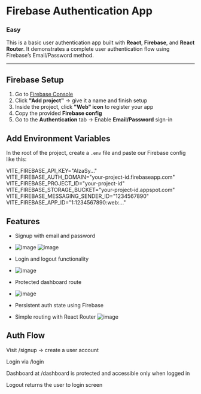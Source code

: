 #  Firebase Authentication App
### Easy
This is a basic user authentication app built with **React**, **Firebase**, and **React Router**. It demonstrates a complete user authentication flow using Firebase’s Email/Password method.

---
##  Firebase Setup

1. Go to [Firebase Console](https://console.firebase.google.com/)
2. Click **"Add project"** → give it a name and finish setup
3. Inside the project, click **"Web" icon** to register your app
4. Copy the provided **Firebase config**
5. Go to the **Authentication** tab → Enable **Email/Password** sign-in

##  Add Environment Variables

In the root of the project, create a `.env` file and paste our Firebase config like this:

VITE_FIREBASE_API_KEY="AIzaSy..."
VITE_FIREBASE_AUTH_DOMAIN="your-project-id.firebaseapp.com"
VITE_FIREBASE_PROJECT_ID="your-project-id"
VITE_FIREBASE_STORAGE_BUCKET="your-project-id.appspot.com"
VITE_FIREBASE_MESSAGING_SENDER_ID="1234567890"
VITE_FIREBASE_APP_ID="1:1234567890:web:..."

##  Features

- Signup with email and password
- ![image](https://github.com/user-attachments/assets/44eeabc5-4e6f-4965-b177-d80119803958)
  ![image](https://github.com/user-attachments/assets/d54e55d3-3ff1-403b-9519-dc4731378b3e)

- Login and logout functionality
- ![image](https://github.com/user-attachments/assets/10d1ca70-5cf9-4508-ba15-c6bbb1d11983)
  
- Protected dashboard route
- ![image](https://github.com/user-attachments/assets/a0c485f1-5cf4-422e-8dbb-61b990a50702)

- Persistent auth state using Firebase
- Simple routing with React Router
  ![image](https://github.com/user-attachments/assets/fe17af87-1ba6-4f17-a256-f200b380b922)


## Auth Flow
Visit /signup → create a user account

Login via /login

Dashboard at /dashboard is protected and accessible only when logged in

Logout returns the user to login screen

